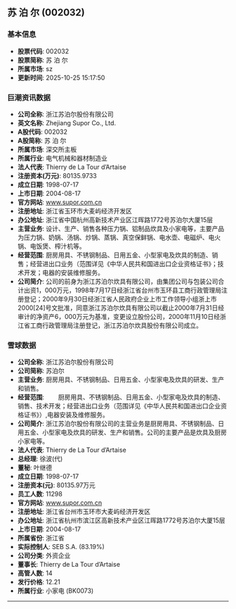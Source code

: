 ## 苏 泊 尔 (002032)

### 基本信息

- **股票代码**: 002032
- **股票简称**: 苏 泊 尔
- **所属市场**: sz
- **更新时间**: 2025-10-25 15:17:50

### 巨潮资讯数据

- **公司全称**: 浙江苏泊尔股份有限公司
- **英文名称**: Zhejiang Supor Co., Ltd.
- **A股代码**: 002032
- **A股简称**: 苏 泊 尔
- **所属市场**: 深交所主板
- **所属行业**: 电气机械和器材制造业
- **法人代表**: Thierry de La Tour d’Artaise
- **注册资本(万元)**: 80135.9733
- **成立日期**: 1998-07-17
- **上市日期**: 2004-08-17
- **官方网站**: www.supor.com.cn
- **注册地址**: 浙江省玉环市大麦屿经济开发区
- **办公地址**: 浙江省中国杭州高新技术产业区江晖路1772号苏泊尔大厦15层
- **主营业务**: 设计、生产、销售各种压力锅、铝制品炊具及小家电等，主要产品为压力锅、奶锅、汤锅、炒锅、蒸锅、真空保鲜锅、电水壶、电磁炉、电火锅、电饭煲、榨汁机等。
- **经营范围**: 厨房用具、不锈钢制品、日用五金、小型家电及炊具的制造、销售；经营进出口业务（范围详见《中华人民共和国进出口企业资格证书》；技术开发；电器的安装维修服务。
- **公司简介**: 公司的前身为浙江苏泊尔炊具有限公司，由集团公司与包装公司合计出资1，000万元，1998年7月17日经浙江省台州市玉环县工商行政管理局注册登记；2000年9月30日经浙江省人民政府企业上市工作领导小组浙上市2000[24]号文批准，同意浙江苏泊尔炊具有限公司以截止2000年7月31日经审计的净资产6，000万元为基准，变更设立股份公司，2000年11月10日经浙江省工商行政管理局注册登记，浙江苏泊尔炊具股份有限公司成立。

### 雪球数据

- **公司全称**: 浙江苏泊尔股份有限公司
- **公司简称**: 苏泊尔
- **主营业务**: 厨房用具、不锈钢制品、日用五金、小型家电及炊具的研发、生产和销售。
- **经营范围**: 　　厨房用具、不锈钢制品、日用五金、小型家电及炊具的制造、销售、技术开发；经营进出口业务（范围详见《中华人民共和国进出口企业资格证书》）,电器安装及维修服务。
- **公司简介**: 浙江苏泊尔股份有限公司的主营业务是厨房用具、不锈钢制品、日用五金、小型家电及炊具的研发、生产和销售。公司的主要产品是炊具及厨房小家电等。
- **法人代表**: Thierry de La Tour d’Artaise
- **总经理**: 徐波(代)
- **董秘**: 叶继德
- **成立日期**: 1998-07-17
- **注册资本(元)**: 80135.97万元
- **员工人数**: 11298
- **官方网站**: www.supor.com.cn
- **注册地址**: 浙江省台州市玉环市大麦屿经济开发区
- **办公地址**: 浙江省杭州市滨江区高新技术产业区江晖路1772号苏泊尔大厦15层
- **上市日期**: 2004-08-17
- **所属省份**: 浙江省
- **实际控制人**: SEB S.A. (83.19%)
- **公司分类**: 外资企业
- **董事长**: Thierry de La Tour d’Artaise
- **高管人数**: 14
- **发行价格**: 12.21
- **所属行业**: 小家电 (BK0073)

---